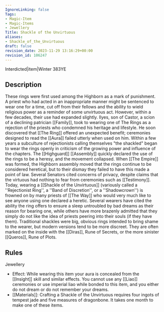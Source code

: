 ```yaml
---
IgnoreLinking: false
Tags:
- Magic-Item
- Magic-Items
- Jewellery
Title: Shackle of the Unvirtuous
aliases:
- Shackle_of_the_Unvirtuous
draft: false
revision_date: 2023-11-29 13:16:29+00:00
revision_id: 106247
---
```


Interdicted|item|Winter 383YE
## Description
These rings were first used among the Highborn as a mark of punishment. A priest who had acted in an inappropriate manner might be sentenced to wear one for a time, cut off from their fellows and the ability to wield religious power as a reminder of some unvirtuous act. However, within a few decades, their use had expanded slightly. Ilyes, son of Castor, a scion of a declining patrician [[Family]], took to wearing one of The Rings as a rejection of the priests who condemned his heritage and lifestyle. He soon discovered that [[The Ring]] offered an unexpected benefit; ceremonies designed to read the [[Aura]] failed utterly when used on him. 
Within a few years a subculture of rejectionists calling themselves "the shackled" began to wear the rings openly in criticism of the growing power and influence of the chapters. The [[Highguard]] [[Assembly]] quickly declared the use of the rings to be a heresy, and the movement collapsed. When [[The Empire]] was formed, the Highborn assembly moved that the rings continue to be considered heretical, but to their dismay they failed to have this made a point of law. Several Senators cited concerns of privacy, despite claims that the virtuous had nothing to fear from ceremonies such as [[Testimony]].
Today, wearing a [[Shackle of the Unvirtuous]] (variously called a ''Rejectionist Ring'', a ''Band of Discretion'', or a ''Shadowcrown'') is frowned on by many priests of [[The Way]] who would very much like to see anyone using one declared a heretic. Several wearers have cited the ability the ring offers to ensure a sleep untroubled by bad dreams as their reason for bearing one, while others have more brazenly admitted that they simply do not like the idea of priests peering into their souls (if they have them).
Traditional shackles were big, obvious rings intended to bring shame to the wearer, but modern versions tend to be more discreet. They are often marked on the inside with the [[Diras]], Rune of Secrets, or the more sinister [[Queros]], Rune of Plots.
## Rules
Jewellery
* Effect:  While wearing this item your aura is concealed from the [[Insight]] skill and similar effects. You cannot use any [[Liao]] ceremonies or use imperial liao while bonded to this item, and you either do not dream or do not remember your dreams. 
* [[Materials]]: Crafting a Shackle of the Unvirtuous requires four ingots of tempest jade and five measures of dragonbone. It takes one month to make one of these items.
